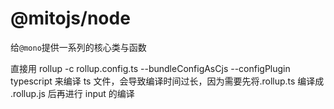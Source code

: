 # @mitojs/node

给`@mono`提供一系列的核心类与函数

直接用 rollup -c rollup.config.ts --bundleConfigAsCjs --configPlugin typescript 来编译 ts 文件，会导致编译时间过长，因为需要先将.rollup.ts 编译成 .rollup.js 后再进行 input 的编译